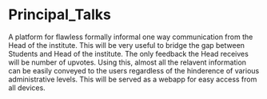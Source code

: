 # Principal_Talks
A platform for flawless formally informal one way communication from the Head of the institute. 
This will be very useful to bridge the gap between Students and Head of the institute. The only feedback the Head receives will be number of upvotes.
Using this, almost all the relavent information can be easily conveyed to the users regardless of the hinderence of various administrative levels.
This will be served as a webapp for easy access from all devices.

